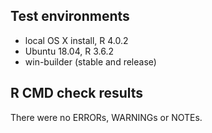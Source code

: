 ## Test environments
* local OS X install, R 4.0.2
* Ubuntu 18.04, R 3.6.2
* win-builder (stable and release)

## R CMD check results
There were no ERRORs, WARNINGs or NOTEs.
